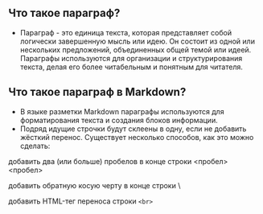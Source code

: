 ## Что такое параграф?
- Параграф - это единица текста, которая представляет собой логически завершенную мысль или идею. Он состоит из одной или нескольких предложений, объединенных общей темой или идеей. Параграфы используются для организации и структурирования текста, делая его более читабельным и понятным для читателя.  
## Что такое параграф в Markdown?
- В языке разметки Markdown параграфы используются для форматирования текста и создания блоков информации.
- Подряд идущие строчки будут склеены в одну, если не добавить жёсткий перенос. Существует несколько способов, как это можно сделать:

добавить два (или больше) пробелов в конце строки <пробел><пробел>  

добавить обратную косую черту в конце строки \  

добавить HTML-тег переноса строки <code class="inline-code code-fix font-theme font-theme--code">&lt;br&gt;</code>  

